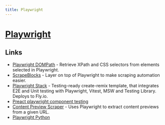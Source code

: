```yaml
---
title: Playwright
---
```


# [Playwright](https://playwright.dev/)

## Links

- [Playwright DOMPath](https://github.com/alexferrari88/playwright-DOMPath) - Retrieve XPath and CSS selectors from elements selected in Playwright.
- [ScrapeBlocks](https://github.com/alexferrari88/scrapeblocks) - Layer on top of Playwright to make scraping automation easier.
- [Playwright Stack](https://github.com/remix-stacks/playwright) - Testing-ready create-remix template, that integrates E2E and Unit testing with Playwright, Vitest, MSW and Testing Library. Deploys to Fly.io.
- [Preact playwright component testing](https://github.com/preactjs/playwright-ct)
- [Content Preview Scraper](https://github.com/cdk-dev/link-scraper) - Uses Playwright to extract content previews from a given URL.
- [Playwright Python](https://playwright.dev/python/)

